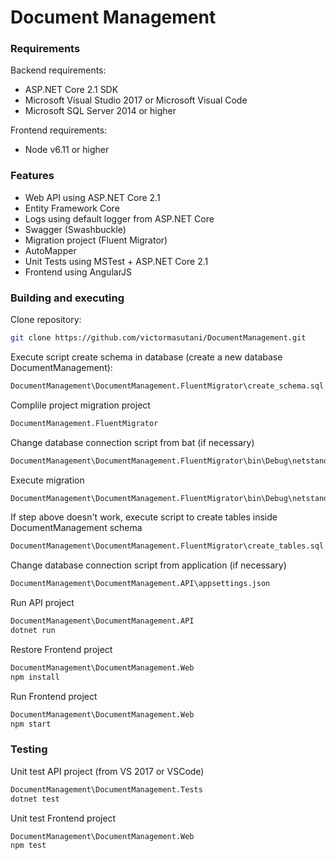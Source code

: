 # Document Management

### Requirements

Backend requirements:

* ASP.NET Core 2.1 SDK
* Microsoft Visual Studio 2017 or Microsoft Visual Code
* Microsoft SQL Server 2014 or higher

Frontend requirements:

* Node v6.11 or higher

### Features

* Web API using ASP.NET Core 2.1
* Entity Framework Core
* Logs using default logger from ASP.NET Core
* Swagger (Swashbuckle)
* Migration project (Fluent Migrator)
* AutoMapper
* Unit Tests using MSTest + ASP.NET Core 2.1
* Frontend using AngularJS

### Building and executing

Clone repository:
```sh
git clone https://github.com/victormasutani/DocumentManagement.git
```

Execute script create schema in database (create a new database DocumentManagement):
```sh
DocumentManagement\DocumentManagement.FluentMigrator\create_schema.sql
```

Complile project migration project
```sh
DocumentManagement.FluentMigrator
```

Change database connection script from bat (if necessary)
```sh
DocumentManagement\DocumentManagement.FluentMigrator\bin\Debug\netstandard2.0\migration-up.bat
```

Execute migration
```sh
DocumentManagement\DocumentManagement.FluentMigrator\bin\Debug\netstandard2.0\migration-up.bat
```

If step above doesn't work, execute script to create tables inside DocumentManagement schema
```sh
DocumentManagement\DocumentManagement.FluentMigrator\create_tables.sql
```

Change database connection script from application (if necessary)
```sh
DocumentManagement\DocumentManagement.API\appsettings.json
```

Run API project
```sh
DocumentManagement\DocumentManagement.API
dotnet run
```

Restore Frontend project
```sh
DocumentManagement\DocumentManagement.Web
npm install
```

Run Frontend project
```sh
DocumentManagement\DocumentManagement.Web
npm start
```

### Testing

Unit test API project (from VS 2017 or VSCode)
```sh
DocumentManagement\DocumentManagement.Tests
dotnet test
```

Unit test Frontend project
```sh
DocumentManagement\DocumentManagement.Web
npm test
```
